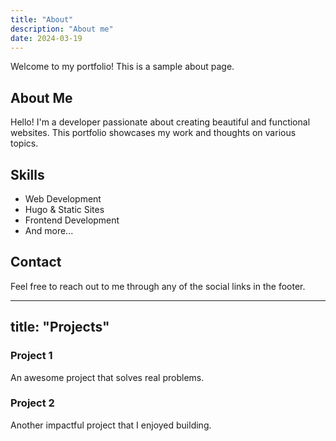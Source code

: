 ```yaml
---
title: "About"
description: "About me"
date: 2024-03-19
---
```


Welcome to my portfolio! This is a sample about page.

## About Me

Hello! I'm a developer passionate about creating beautiful and functional websites. This portfolio showcases my work and thoughts on various topics.

## Skills

- Web Development
- Hugo & Static Sites
- Frontend Development
- And more...

## Contact

Feel free to reach out to me through any of the social links in the footer.

---

title: "Projects"
---

### Project 1

An awesome project that solves real problems.

### Project 2

Another impactful project that I enjoyed building.
